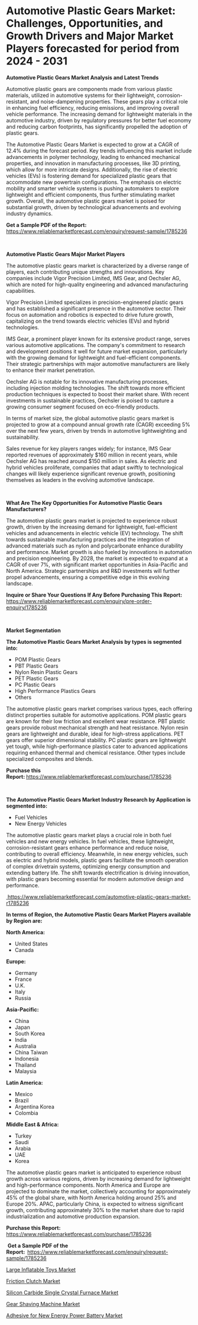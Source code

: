 <p><h1>Automotive Plastic Gears Market: Challenges, Opportunities, and Growth Drivers and Major Market Players forecasted for period from 2024 - 2031</h1></p><p><strong>Automotive Plastic Gears Market Analysis and Latest Trends</strong></p>
<p><p>Automotive plastic gears are components made from various plastic materials, utilized in automotive systems for their lightweight, corrosion-resistant, and noise-dampening properties. These gears play a critical role in enhancing fuel efficiency, reducing emissions, and improving overall vehicle performance. The increasing demand for lightweight materials in the automotive industry, driven by regulatory pressures for better fuel economy and reducing carbon footprints, has significantly propelled the adoption of plastic gears.</p><p>The Automotive Plastic Gears Market is expected to grow at a CAGR of 12.4% during the forecast period. Key trends influencing this market include advancements in polymer technology, leading to enhanced mechanical properties, and innovation in manufacturing processes, like 3D printing, which allow for more intricate designs. Additionally, the rise of electric vehicles (EVs) is fostering demand for specialized plastic gears that accommodate new powertrain configurations. The emphasis on electric mobility and smarter vehicle systems is pushing automakers to explore lightweight and efficient components, thus further stimulating market growth. Overall, the automotive plastic gears market is poised for substantial growth, driven by technological advancements and evolving industry dynamics.</p></p>
<p><strong>Get a Sample PDF of the Report:&nbsp;</strong> <a href="https://www.reliablemarketforecast.com/enquiry/request-sample/1785236?utm_campaign=1097&utm_medium=2&utm_source=Github&utm_content=ia&utm_term=18122024&utm_id=automotive-plastic-gears">https://www.reliablemarketforecast.com/enquiry/request-sample/1785236</a></p>
<p>&nbsp;</p>
<p><strong>Automotive Plastic Gears Major Market Players</strong></p>
<p><p>The automotive plastic gears market is characterized by a diverse range of players, each contributing unique strengths and innovations. Key companies include Vigor Precision Limited, IMS Gear, and Oechsler AG, which are noted for high-quality engineering and advanced manufacturing capabilities.</p><p>Vigor Precision Limited specializes in precision-engineered plastic gears and has established a significant presence in the automotive sector. Their focus on automation and robotics is expected to drive future growth, capitalizing on the trend towards electric vehicles (EVs) and hybrid technologies.</p><p>IMS Gear, a prominent player known for its extensive product range, serves various automotive applications. The company's commitment to research and development positions it well for future market expansion, particularly with the growing demand for lightweight and fuel-efficient components. Their strategic partnerships with major automotive manufacturers are likely to enhance their market penetration.</p><p>Oechsler AG is notable for its innovative manufacturing processes, including injection molding technologies. The shift towards more efficient production techniques is expected to boost their market share. With recent investments in sustainable practices, Oechsler is poised to capture a growing consumer segment focused on eco-friendly products.</p><p>In terms of market size, the global automotive plastic gears market is projected to grow at a compound annual growth rate (CAGR) exceeding 5% over the next few years, driven by trends in automotive lightweighting and sustainability. </p><p>Sales revenue for key players ranges widely; for instance, IMS Gear reported revenues of approximately $160 million in recent years, while Oechsler AG has reached around $150 million in sales. As electric and hybrid vehicles proliferate, companies that adapt swiftly to technological changes will likely experience significant revenue growth, positioning themselves as leaders in the evolving automotive landscape.</p></p>
<p>&nbsp;</p>
<p><strong>What Are The Key Opportunities For Automotive Plastic Gears Manufacturers?</strong></p>
<p><p>The automotive plastic gears market is projected to experience robust growth, driven by the increasing demand for lightweight, fuel-efficient vehicles and advancements in electric vehicle (EV) technology. The shift towards sustainable manufacturing practices and the integration of advanced materials such as nylon and polycarbonate enhance durability and performance. Market growth is also fueled by innovations in automation and precision engineering. By 2028, the market is expected to expand at a CAGR of over 7%, with significant market opportunities in Asia-Pacific and North America. Strategic partnerships and R&D investments will further propel advancements, ensuring a competitive edge in this evolving landscape.</p></p>
<p><strong>Inquire or Share Your Questions If Any Before Purchasing This Report:</strong> <a href="https://www.reliablemarketforecast.com/enquiry/pre-order-enquiry/1785236?utm_campaign=1097&utm_medium=2&utm_source=Github&utm_content=ia&utm_term=18122024&utm_id=automotive-plastic-gears">https://www.reliablemarketforecast.com/enquiry/pre-order-enquiry/1785236</a></p>
<p>&nbsp;</p>
<p><strong>Market Segmentation</strong></p>
<p><strong>The Automotive Plastic Gears Market Analysis by types is segmented into:</strong></p>
<p><ul><li>POM Plastic Gears</li><li>PBT Plastic Gears</li><li>Nylon Resin Plastic Gears</li><li>PET Plastic Gears</li><li>PC Plastic Gears</li><li>High Performance Plastics Gears</li><li>Others</li></ul></p>
<p><p>The automotive plastic gears market comprises various types, each offering distinct properties suitable for automotive applications. POM plastic gears are known for their low friction and excellent wear resistance. PBT plastic gears provide robust mechanical strength and heat resistance. Nylon resin gears are lightweight and durable, ideal for high-stress applications. PET gears offer superior dimensional stability. PC plastic gears are lightweight yet tough, while high-performance plastics cater to advanced applications requiring enhanced thermal and chemical resistance. Other types include specialized composites and blends.</p></p>
<p><strong>Purchase this Report:&nbsp;</strong><a href="https://www.reliablemarketforecast.com/purchase/1785236?utm_campaign=1097&utm_medium=2&utm_source=Github&utm_content=ia&utm_term=18122024&utm_id=automotive-plastic-gears">https://www.reliablemarketforecast.com/purchase/1785236</a></p>
<p>&nbsp;</p>
<p><strong>The Automotive Plastic Gears Market Industry Research by Application is segmented into:</strong></p>
<p><ul><li>Fuel Vehicles</li><li>New Energy Vehicles</li></ul></p>
<p><p>The automotive plastic gears market plays a crucial role in both fuel vehicles and new energy vehicles. In fuel vehicles, these lightweight, corrosion-resistant gears enhance performance and reduce noise, contributing to overall efficiency. Meanwhile, in new energy vehicles, such as electric and hybrid models, plastic gears facilitate the smooth operation of complex drivetrain systems, optimizing energy consumption and extending battery life. The shift towards electrification is driving innovation, with plastic gears becoming essential for modern automotive design and performance.</p></p>
<p><a href="https://www.reliablemarketforecast.com/automotive-plastic-gears-market-r1785236?utm_campaign=1097&utm_medium=2&utm_source=Github&utm_content=ia&utm_term=18122024&utm_id=automotive-plastic-gears">&nbsp;https://www.reliablemarketforecast.com/automotive-plastic-gears-market-r1785236</a></p>
<p><strong>In terms of Region, the Automotive Plastic Gears Market Players available by Region are:</strong></p>
<p>
    <p> <strong> North America: </strong>
        <ul>
            <li>United States</li>
            <li>Canada</li>
        </ul>
        </p> 
    <p> <strong> Europe: </strong>
        <ul>
            <li>Germany</li>
            <li>France</li>
            <li>U.K.</li>
            <li>Italy</li>
            <li>Russia</li>
        </ul>
        </p> 
    <p> <strong> Asia-Pacific: </strong>
        <ul>
            <li>China</li>
            <li>Japan</li>
            <li>South Korea</li>
            <li>India</li>
            <li>Australia</li>
            <li>China Taiwan</li>
            <li>Indonesia</li>
            <li>Thailand</li>
            <li>Malaysia</li>
        </ul>
        </p> 
    <p> <strong> Latin America: </strong>
        <ul>
            <li>Mexico</li>
            <li>Brazil</li>
            <li>Argentina Korea</li>
            <li>Colombia</li>
        </ul>
        </p> 
    <p> <strong> Middle East & Africa: </strong>
        <ul>
            <li>Turkey</li>
            <li>Saudi</li>
            <li>Arabia</li>
            <li>UAE</li>
            <li>Korea</li>
        </ul>
    </p>
    </p>
<p><p>The automotive plastic gears market is anticipated to experience robust growth across various regions, driven by increasing demand for lightweight and high-performance components. North America and Europe are projected to dominate the market, collectively accounting for approximately 45% of the global share, with North America holding around 25% and Europe 20%. APAC, particularly China, is expected to witness significant growth, contributing approximately 30% to the market share due to rapid industrialization and automotive production expansion.</p></p>
<p><strong>Purchase this Report: </strong><a href="https://www.reliablemarketforecast.com/purchase/1785236?utm_campaign=1097&utm_medium=2&utm_source=Github&utm_content=ia&utm_term=18122024&utm_id=automotive-plastic-gears">https://www.reliablemarketforecast.com/purchase/1785236</a></p>
<p>&nbsp;<strong>Get a Sample PDF of the Report:&nbsp;&nbsp;</strong><a href="https://www.reliablemarketforecast.com/enquiry/request-sample/1785236?utm_campaign=1097&utm_medium=2&utm_source=Github&utm_content=ia&utm_term=18122024&utm_id=automotive-plastic-gears">https://www.reliablemarketforecast.com/enquiry/request-sample/1785236</a></p>
<p><strong></strong></p>
<p><p><a href="https://www.linkedin.com/pulse/large-inflatable-toys-market-dynamics-103-cagr-growth-key-drivers-jgozc?utm_campaign=1097&utm_medium=2&utm_source=Github&utm_content=ia&utm_term=18122024&utm_id=automotive-plastic-gears">Large Inflatable Toys Market</a></p><p><a href="https://www.linkedin.com/pulse/friction-clutch-market-size-current-development-sales-revenue-h9gre?utm_campaign=1097&utm_medium=2&utm_source=Github&utm_content=ia&utm_term=18122024&utm_id=automotive-plastic-gears">Friction Clutch Market</a></p><p><a href="https://github.com/darenph8er/Market-Research-Report-List-1/blob/main/silicon-carbide-single-crystal-furnace-market.md?utm_campaign=1097&utm_medium=2&utm_source=Github&utm_content=ia&utm_term=18122024&utm_id=automotive-plastic-gears">Silicon Carbide Single Crystal Furnace Market</a></p><p><a href="https://www.linkedin.com/pulse/research-examination-onthe-gear-shaving-machine-marketsize-share-ftu8c?utm_campaign=1097&utm_medium=2&utm_source=Github&utm_content=ia&utm_term=18122024&utm_id=automotive-plastic-gears">Gear Shaving Machine Market</a></p><p><a href="https://github.com/yoshih12/Market-Research-Report-List-4/blob/main/adhesive-for-new-energy-power-battery-market.md?utm_campaign=1097&utm_medium=2&utm_source=Github&utm_content=ia&utm_term=18122024&utm_id=automotive-plastic-gears">Adhesive for New Energy Power Battery Market</a></p></p>